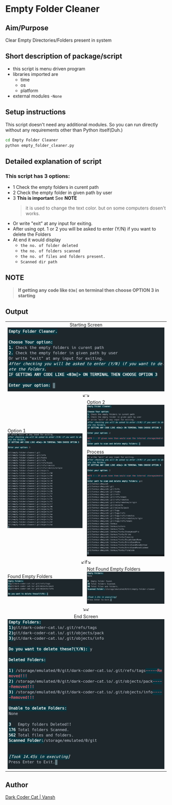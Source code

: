 # Empty Folder Cleaner

## Aim/Purpose

Clear Empty Directories/Folders present in system

## Short description of package/script

- this script is menu driven program
- libraries imported are 
  - time
  - os
  - platform
- external modules -`None`

## Setup instructions
This script doesn't need any additional modules.
So you can run directly without any requirements other than Python itself(Duh.)
```cmd
cd Empty Folder Cleaner
python empty_folder_cleaner.py
```

## Detailed explanation of script

### This script has 3 options:   

- 1 Check the empty folders in curent path
- 2 Check the empty folder in given path by user
- 3 **This is important** See **NOTE**
    > it is used to change the text color. but on some computers dosen't works.
- Or write "exit" at any input for exiting.
- After using opt. 1 or 2 you will be asked to enter (Y/N) if you want to delete the Folders
- At end it would display 
     - `the no. of folder deleted`
     - `the no. of folders scanned`
     - `the no. of files and folders present.`
     - `Scanned dir path` 

## NOTE 

> **If getting any code like `03m[` on terminal then choose OPTION 3 in starting**

## Output 

<table >
  <tr>
    <td colspan=2 align=center>Starting Screen<img src= "Images/startScreen.jpg" alt="startScreen.jpg">↙↘ </td>
  </tr>
  <tr>
    <td rowspan=2>Option 1<img src= "Images/Option1.jpg" alt="Option1.jpg"></td>
    <td>Option 2<img src= "Images/Option2.jpg" alt="Option2.jpg"></td>
  </tr>
  <tr>
    <td>Process<img src= "Images/Option2process.jpg" alt="Option2process.jpg"></td>
  </tr>
  <tr>
    <td colspan=2 align=center>↙if↘</td>
  </tr>
  <tr>
    <td>Found Empty Folders<img src= "Images/foundEmpty.jpg" alt="foundEmpty.jpg"></td>
    <td>Not Found Empty Folders<img src= "Images/noEmpty.jpg" alt="noEmpty.jpg"></td>
  </tr>
  <tr>
    <td colspan=2 align=center>↘↙</td>
  </tr>
  <tr>
    <td colspan=2 align=center>End Screen<img src="Images/endScreen.jpg" alt="endScreen.jpg"></td>
  </tr>
</table>

## Author

[Dark Coder Cat | Vansh](https://github.com/dark-coder-cat)
